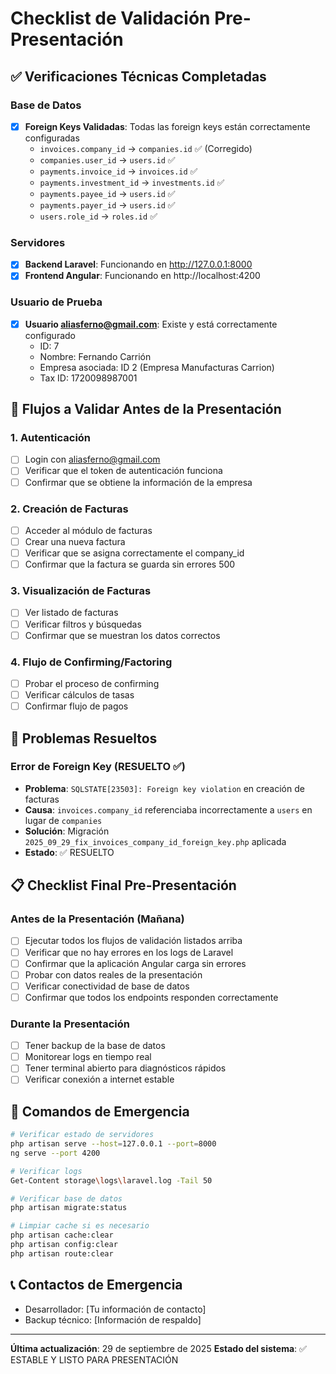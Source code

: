 # Checklist de Validación Pre-Presentación

## ✅ Verificaciones Técnicas Completadas

### Base de Datos
- [x] **Foreign Keys Validadas**: Todas las foreign keys están correctamente configuradas
  - `invoices.company_id` → `companies.id` ✅ (Corregido)
  - `companies.user_id` → `users.id` ✅
  - `payments.invoice_id` → `invoices.id` ✅
  - `payments.investment_id` → `investments.id` ✅
  - `payments.payee_id` → `users.id` ✅
  - `payments.payer_id` → `users.id` ✅
  - `users.role_id` → `roles.id` ✅

### Servidores
- [x] **Backend Laravel**: Funcionando en http://127.0.0.1:8000
- [x] **Frontend Angular**: Funcionando en http://localhost:4200

### Usuario de Prueba
- [x] **Usuario aliasferno@gmail.com**: Existe y está correctamente configurado
  - ID: 7
  - Nombre: Fernando Carrión
  - Empresa asociada: ID 2 (Empresa Manufacturas Carrion)
  - Tax ID: 1720098987001

## 🔄 Flujos a Validar Antes de la Presentación

### 1. Autenticación
- [ ] Login con aliasferno@gmail.com
- [ ] Verificar que el token de autenticación funciona
- [ ] Confirmar que se obtiene la información de la empresa

### 2. Creación de Facturas
- [ ] Acceder al módulo de facturas
- [ ] Crear una nueva factura
- [ ] Verificar que se asigna correctamente el company_id
- [ ] Confirmar que la factura se guarda sin errores 500

### 3. Visualización de Facturas
- [ ] Ver listado de facturas
- [ ] Verificar filtros y búsquedas
- [ ] Confirmar que se muestran los datos correctos

### 4. Flujo de Confirming/Factoring
- [ ] Probar el proceso de confirming
- [ ] Verificar cálculos de tasas
- [ ] Confirmar flujo de pagos

## 🚨 Problemas Resueltos

### Error de Foreign Key (RESUELTO ✅)
- **Problema**: `SQLSTATE[23503]: Foreign key violation` en creación de facturas
- **Causa**: `invoices.company_id` referenciaba incorrectamente a `users` en lugar de `companies`
- **Solución**: Migración `2025_09_29_fix_invoices_company_id_foreign_key.php` aplicada
- **Estado**: ✅ RESUELTO

## 📋 Checklist Final Pre-Presentación

### Antes de la Presentación (Mañana)
- [ ] Ejecutar todos los flujos de validación listados arriba
- [ ] Verificar que no hay errores en los logs de Laravel
- [ ] Confirmar que la aplicación Angular carga sin errores
- [ ] Probar con datos reales de la presentación
- [ ] Verificar conectividad de base de datos
- [ ] Confirmar que todos los endpoints responden correctamente

### Durante la Presentación
- [ ] Tener backup de la base de datos
- [ ] Monitorear logs en tiempo real
- [ ] Tener terminal abierto para diagnósticos rápidos
- [ ] Verificar conexión a internet estable

## 🔧 Comandos de Emergencia

```bash
# Verificar estado de servidores
php artisan serve --host=127.0.0.1 --port=8000
ng serve --port 4200

# Verificar logs
Get-Content storage\logs\laravel.log -Tail 50

# Verificar base de datos
php artisan migrate:status

# Limpiar cache si es necesario
php artisan cache:clear
php artisan config:clear
php artisan route:clear
```

## 📞 Contactos de Emergencia
- Desarrollador: [Tu información de contacto]
- Backup técnico: [Información de respaldo]

---
**Última actualización**: 29 de septiembre de 2025
**Estado del sistema**: ✅ ESTABLE Y LISTO PARA PRESENTACIÓN